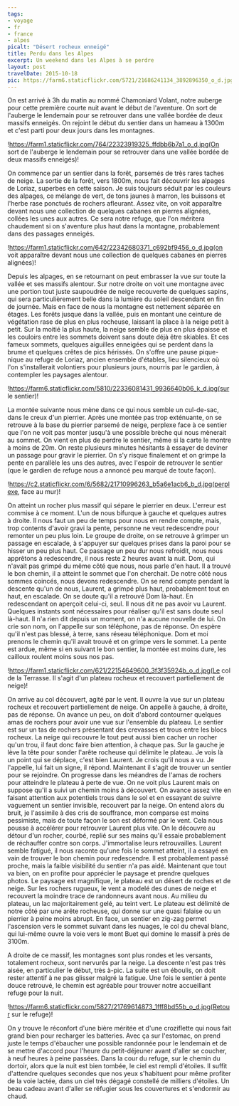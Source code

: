 ```yaml
---
tags:
- voyage
- fr
- france
- alpes
picalt: "Désert rocheux enneigé"
title: Perdu dans les Alpes
excerpt: Un weekend dans les Alpes à se perdre
layout: post
travelDate: 2015-10-18
pic: https://farm6.staticflickr.com/5721/21686241134_3892896350_o_d.jpg
---
```

On est arrivé à 3h du matin au nommé Chamoniard Volant, notre auberge pour cette première courte nuit avant le début de l'aventure.
On sort de l'auberge le lendemain pour se retrouver dans une vallée bordée de deux massifs enneigés. On rejoint le début du sentier dans un hameau à 1300m et c'est parti pour deux jours dans les montagnes.

!https://farm1.staticflickr.com/764/22323919325_ffdbb6b7a1_o_d.jpg(On sort de l'auberge le lendemain pour se retrouver dans une vallée bordée de deux massifs enneigés)!

On commence par un sentier dans la forêt, parsemés de très rares taches de neige. La sortie de la forêt, vers 1800m, nous fait découvrir les alpages de Loriaz, superbes en cette saison. Je suis toujours séduit par les couleurs des alpages, ce mélange de vert, de tons jaunes à marron, les buissons et l'herbe rase ponctués de rochers afleurant.
Assez vite, on voit apparaître devant nous une collection de quelques cabanes en pierres alignées, collées les unes aux autres. Ce sera notre refuge, que l'on méritera chaudement si on s'aventure plus haut dans la montagne, probablement dans des passages enneigés.

!https://farm1.staticflickr.com/642/22342680371_c692bf9456_o_d.jpg(on voit apparaître devant nous une collection de quelques cabanes en pierres alignées)!

Depuis les alpages, en se retournant on peut embrasser la vue sur toute la vallée et ses massifs alentour.
Sur notre droite on voit une montagne avec une portion tout juste saupoudrée de neige recouverte de quelques sapins, qui sera particulièrement belle dans la lumière du soleil descendant en fin de journée. Mais en face de nous la montagne est nettement séparée en étages. Les forêts jusque dans la vallée, puis en montant une ceinture de végétation rase de plus en plus rocheuse, laissant la place à la neige petit à petit. Sur la moitié la plus haute, la neige semble de plus en plus épaisse et les couloirs entre les sommets doivent sans doute déjà être skiables. Et ces fameux sommets, quelques aiguilles enneigées qui se perdent dans la brume et quelques crêtes de pics hérissés.
On s'offre une pause pique-nique au refuge de Loriaz, ancien ensemble d'étables, lieu silencieux où l'on s'installerait volontiers pour plusieurs jours, nourris par le gardien, à contempler les paysages alentour.

!https://farm6.staticflickr.com/5810/22336081431_9936640b06_k_d.jpg(sur le sentier)!

La montée suivante nous mène dans ce qui nous semble un cul-de-sac, dans le creux d'un pierrier. Après une montée pas trop exténuante, on se retrouve à la base du pierrier parsemé de neige, perplexe face à ce sentier que l'on ne voit pas monter jusqu'à une possible brèche qui nous mènerait au sommet. On vient en plus de perdre le sentier, même si la carte le montre à moins de 20m. On reste plusieurs minutes hésitants à essayer de deviner un passage pour gravir le pierrier. On s'y risque finalement et on grimpe la pente en parallèle les uns des autres, avec l'espoir de retrouver le sentier (que le gardien de refuge nous a annoncé peu marqué de toute façon).

!https://c2.staticflickr.com/6/5682/21710996263_b5a6e1acb6_b_d.jpg(perplexe, face au mur)!

On atteint un rocher plus massif qui sépare le pierrier en deux. L'erreur est commise à ce moment. L'un de nous bifurque à gauche et quelques autres à droite. Il nous faut un peu de temps pour nous en rendre compte, mais, trop contents d'avoir gravi la pente, personne ne veut redescendre pour remonter un peu plus loin. Le groupe de droite, on se retrouve à grimper un passage en escalade, à s'appuyer sur quelques prises dans la paroi pour se hisser un peu plus haut. Ce passage un peu dur nous refroidit, nous nous apprêtons à redescendre, il nous reste 2 heures avant la nuit. Dom, qui n'avait pas grimpé du même côté que nous, nous parle d'en haut. Il a trouvé le bon chemin, il a atteint le sommet que l'on cherchait. De notre côté nous sommes coincés, nous devons redescendre.
On se rend compte pendant la descente qu'un de nous, Laurent, a grimpé plus haut, probablement tout en haut, en escalade. On se doute qu'il a retrouvé Dom là-haut. En redescendant on aperçoit celui-ci, seul. Il nous dit ne pas avoir vu Laurent. Quelques instants sont nécessaires pour réaliser qu'il est sans doute seul là-haut. Il n'a rien dit depuis un moment, on n'a aucune nouvelle de lui. On crie son nom, on l'appelle sur son téléphone, pas de réponse. On espère qu'il n'est pas blessé, à terre, sans réseau téléphonique. Dom et moi prenons le chemin qu'il avait trouvé et on grimpe vers le sommet. La pente est ardue, même si en suivant le bon sentier, la montée est moins dure, les cailloux roulent moins sous nos pas.

!https://farm1.staticflickr.com/621/22154649600_3f3f35924b_o_d.jpg(Le col de la Terrasse. Il s'agit d'un plateau rocheux et recouvert partiellement de neige)!

On arrive au col découvert, agité par le vent. Il ouvre la vue sur un plateau rocheux et recouvert partiellement de neige. On appelle à gauche, à droite, pas de réponse. On avance un peu, on doit d'abord contourner quelques amas de rochers pour avoir une vue sur l'ensemble du plateau. Le sentier est sur un tas de rochers présentant des crevasses et trous entre les blocs rocheux. La neige qui recouvre le tout peut aussi bien cacher un rocher qu'un trou, il faut donc faire bien attention, à chaque pas.
Sur la gauche je lève la tête pour sonder l'arête rocheuse qui délimite le plateau. Je vois là un point qui se déplace, c'est bien Laurent. Je crois qu'il nous a vu. Je l'appelle, lui fait un signe, il répond. Maintenant il s'agit de trouver un sentier pour se rejoindre.
On progresse dans les méandres de l'amas de rochers pour atteindre le plateau à perte de vue. On ne voit plus Laurent mais on suppose qu'il a suivi un chemin moins à découvert. On avance assez vite en faisant attention aux potentiels trous dans le sol et en essayant de suivre vaguement un sentier invisible, recouvert par la neige.
On entend alors du bruit, je l'assimile à des cris de souffrance, mon comparse est moins pessimiste, mais de toute façon le son est déformé par le vent. Cela nous pousse à accélérer pour retrouver Laurent plus vite. On le découvre au détour d'un rocher, courbé, replié sur ses mains qu'il essaie probablement de réchauffer contre son corps.
J'immortalise leurs retrouvailles. Laurent semble fatigué, il nous raconte qu'une fois le sommet atteint, il a essayé en vain de trouver le bon chemin pour redescendre. Il est probablement passé proche, mais la faible visibilité du sentier n'a pas aidé.
Maintenant que tout va bien, on en profite pour apprécier le paysage et prendre quelques photos. Le paysage est magnifique, le plateau est un désert de roches et de neige. Sur les rochers rugueux, le vent a modelé des dunes de neige et recouvert la moindre trace de randonneurs avant nous. Au milieu du plateau, un lac majoritairement gelé, au teint vert. Le plateau est délimité de notre côté par une arête rocheuse, qui donne sur une quasi falaise ou un pierrier à peine moins abrupt. En face, un sentier en zig-zag permet l'ascension vers le sommet suivant dans les nuages, le col du cheval blanc, qui lui-même ouvre la voie vers le mont Buet qui domine le massif à près de 3100m.

A droite de ce massif, les montagnes sont plus rondes et les versants, totalement rocheux, sont nervurés par la neige.
La descente n'est pas très aisée, en particulier le début, très à-pic. La suite est un éboulis, on doit rester attentif à ne pas glisser malgré la fatigue.
Une fois le sentier à pente douce retrouvé, le chemin est agréable pour trouver notre accueillant refuge pour la nuit.

!https://farm6.staticflickr.com/5827/21769614873_1fff8bd55b_o_d.jpg(Retour sur le refuge)!

On y trouve le réconfort d'une bière méritée et d'une croziflette qui nous fait grand bien pour recharger les batteries. Avec ça sur l'estomac, on prend juste le temps d'ébaucher une possible randonnée pour le lendemain et de se mettre d'accord pour l'heure du petit-déjeuner avant d'aller se coucher, à neuf heures à peine passées. Dans la cour du refuge, sur le chemin du dortoir, alors que la nuit est bien tombée, le ciel est rempli d'étoiles. Il suffit d'attendre quelques secondes que nos yeux s'habituent pour même profiter de la voie lactée, dans un ciel très dégagé constellé de milliers d'étoiles. Un beau cadeau avant d'aller se réfugier sous les couvertures et s'endormir au chaud.
